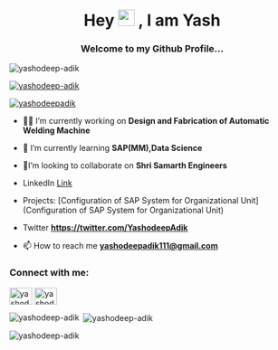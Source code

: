 <h1 align="center">Hey <img src="https://github.com/TheDudeThatCode/TheDudeThatCode/blob/master/Assets/Hi.gif" width="29"> , I am Yash</h1>
<h3 align="center">Welcome to my Github Profile...</h3>

<p align="left"> <img src="https://komarev.com/ghpvc/?username=yashodeep-adik&label=Profile%20views&color=0e75b6&style=flat" alt="yashodeep-adik" /> </p>

<p align="left"> <a href="https://github.com/ryo-ma/github-profile-trophy"><img src="https://github-profile-trophy.vercel.app/?username=yashodeep-adik" alt="yashodeep-adik" /></a> </p>

<p align="left"> <a href="https://twitter.com/yashodeepadik" target="blank"><img src="https://img.shields.io/twitter/follow/yashodeepadik?logo=twitter&style=for-the-badge" alt="yashodeepadik" /></a> </p>

- 👨‍💻 I’m currently working on **Design and Fabrication of Automatic Welding Machine**

- 🌱 I’m currently learning **SAP(MM),Data Science**

- 🤝I’m looking to collaborate on **Shri Samarth Engineers**

- LinkedIn [Link](www.linkedin.com/in/yashodeep-adik)

- Projects: [Configuration of SAP System for Organizational Unit](Configuration of SAP System for Organizational Unit)

- Twitter **https://twitter.com/YashodeepAdik**

- 📫 How to reach me **yashodeepadik111@gmail.com**

<h3 align="left">Connect with me:</h3>
<p align="left">
<a href="https://twitter.com/yashodeepadik" target="blank"><img align="center" src="https://raw.githubusercontent.com/rahuldkjain/github-profile-readme-generator/master/src/images/icons/Social/twitter.svg" alt="yashodeepadik" height="30" width="40" /></a>
<a href="https://linkedin.com/in/yashodeep adik" target="blank"><img align="center" src="https://raw.githubusercontent.com/rahuldkjain/github-profile-readme-generator/master/src/images/icons/Social/linked-in-alt.svg" alt="yashodeep adik" height="30" width="40" /></a>
</p>

<p><img align="left" src="https://github-readme-stats.vercel.app/api/top-langs?username=yashodeep-adik&show_icons=true&locale=en&layout=compact" alt="yashodeep-adik" /></p>

<p>&nbsp;<img align="center" src="https://github-readme-stats.vercel.app/api?username=yashodeep-adik&show_icons=true&locale=en" alt="yashodeep-adik" /></p>

<p><img align="center" src="https://github-readme-streak-stats.herokuapp.com/?user=yashodeep-adik&" alt="yashodeep-adik" /></p>
